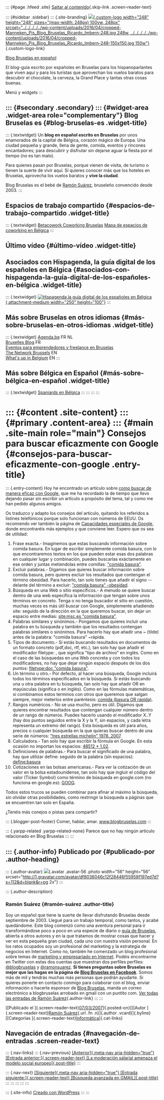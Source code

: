 ::: {#page .hfeed .site}
[Saltar al contenido](../../../../../index.html?p=59#content){.skip-link
.screen-reader-text}

::: {#sidebar .sidebar}
::: {.site-branding}
[![](../../../../../wp-content/uploads/2016/04/cropped-Manneken_Pis_Blog_Bruselas_Ricardo_Imbern-248.jpg){.custom-logo
width="248" height="248" sizes="(max-width: 248px) 100vw, 248px"
srcset="../../../../../wp-content/uploads/2016/04/cropped-Manneken_Pis_Blog_Bruselas_Ricardo_Imbern-248.jpg 248w, ../../../../../wp-content/uploads/2016/04/cropped-Manneken_Pis_Blog_Bruselas_Ricardo_Imbern-248-150x150.jpg 150w"}](../../../../../index.html){.custom-logo-link}

[Blog Bruselas en español](../../../../../index.html)

El blog-guía escrito por españoles en Bruselas para los hispanoparlantes
que viven aquí y para los turistas que aprovechan los vuelos baratos
para descubrir el chocolate, la cerveza, la Grand Place y tantas otras
cosas buenas.

Menú y widgets
:::

::: {#secondary .secondary}
::: {#widget-area .widget-area role="complementary"}
Blog Bruselas es {#blog-bruselas-es .widget-title}
----------------

::: {.textwidget}
Un **blog en español escrito en Bruselas** por unos enamorados de la
capital de Bélgica, corazón mágico de Europa. Una ciudad pequeña y
grande, llena de gente, comida, eventos y rincones encantadores; para
descubrir y disfrutar sin dejarse aguar la fiesta por el tiempo (no es
tan malo).

Para quienes pasan por Bruselas, porque vienen de visita, de turismo o
tienen la suerte de vivir aquí. Sí quieres conocer más que los hoteles
en Bruselas, aprovecha los vuelos baratos y **vive la ciudad**.

Blog Bruselas es el bebé de [Ramón Suárez](http://www.ramonsuarez.com),
bruseleño convencido desde 2003.
:::

Espacios de trabajo compartido {#espacios-de-trabajo-compartido .widget-title}
------------------------------

::: {.textwidget}
[Betacowork Coworking Bruselas](http://www.betacowork.com) [Mapa de
espacios de coworking en Bélgica](http://coworkingbelgium.com)
:::

Último vídeo {#último-vídeo .widget-title}
------------

Asociados con Hispagenda, la guía digital de los españoles en Bélgica {#asociados-con-hispagenda-la-guía-digital-de-los-españoles-en-bélgica .widget-title}
---------------------------------------------------------------------

::: {.textwidget}
[![Hispagenda,la guía digital de los españoles en
Bélgica](../../../../../wp-content/uploads/2010/04/Hispagenda-250px.gif "Hispagenda, la guía digital de los españoles en Bélgica"){.attachment-medium
width="250" height="100"}](http://www.hispagenda.com)
:::

Más sobre Bruselas en otros idiomas {#más-sobre-bruselas-en-otros-idiomas .widget-title}
-----------------------------------

::: {.textwidget}
[Agenda.be](http://www.agenda.be) FR NL\
[Bruxelles Blog](http://www.bxlblog.be/) FR\
[Eventos para emprendedores y freelance en
Bruselas](http://www.betacowork.com/events/)\
[The Network
Brussels](http://groups.yahoo.com/group/TheNetworkBrussels/) EN\
[What\'s up in Belgium](http://www.whatsupin.be/) EN
:::

Más sobre Bélgica en Español {#más-sobre-bélgica-en-español .widget-title}
----------------------------

::: {.textwidget}
[Spaniards en Bélgica](http://www.spaniards.es/paises/belgica)
:::
:::
:::
:::

::: {#content .site-content}
::: {#primary .content-area}
::: {#main .site-main role="main"}
Consejos para buscar eficazmente con Google {#consejos-para-buscar-eficazmente-con-google .entry-title}
===========================================

::: {.entry-content}
Hoy he encontrado un artículo sobre [como buscar de manera eficaz con
Google](http://www.smallbusinesshub.com/blog/tabid/6307/bid/1264/12-Quick-Tips-To-Search-Google-Like-An-Expert.aspx),
que me ha recordado la de tiempo que llevo dejando pasar sin escribir un
artículo a propósito del tema, tal y como me han pedido algunos amigos.

Os traduzco y adapto los consejos del artículo, quitando los referidos a
listines telefónicos porque solo funcionan con números de EEUU. Os
recomiendo ver también la página de [Capacidades especiales de
Google](http://www.google.es/intl/es/help/features.html), donde
encontraréis más ejemplos y que conviene leer. Espero que os sea de
utilidad:

1.  Frase exacta.- Imaginemos que estas buscando información sobre
    comida basura. En lugar de escribir simplemente comida basura, con
    lo que encontraremos textos en los que pueden estar esas dos
    palabras en cualquier lugar y combinación, puedes buscarlas
    exáctamente en ese orden y juntas metiendolas entre comillas:
    ["comida
    basura"](http://www.google.es/search?hl=es&q=%22comida+basura%22&meta=).
2.  Excluir palabras.- Digamos que quieres buscar información sobre
    comida basura, pero quieres excluir los resultados que contengan el
    término obesidad. Para hacerlo, tan solo tienes que añadir el signo
    -- delante del término a excluir: ["comida basura"
    -obesidad](http://www.google.es/search?hl=es&q=%22comida+basura%22+-obesidad&btnG=B%C3%BAsqueda&meta=).
3.  Búsqueda en una Web o sitio específicos.- A menudo se quiere buscar
    dentro de una web específica la información que tengan sobre unos
    términos en concreto. Tenga o no tenga buscador el sitio en
    cuestión, muchas veces es más útil buscar con Google, simplemente
    añadiendo site: seguido de la dirección en la que queremos buscar,
    sin dejar un espacio entre medias: [site:msc.es "comida
    basura"](http://www.google.es/search?hl=es&q=site%3Amsc.es+%22comida+basura%22&meta=).
4.  Palabras similares y sinónimos.- Pongamos que quieres incluir una
    palabra en tu búsqueda y también que los resultados contengan
    palabras similares o sinónimos. Para hacerlo hay que añadir una \~
    (tilde) antes de la palabra: "comida basura" \~rápida.
5.  Tipos de documento.- Sí estás buscando resultados en documentos de
    un formato concreto (pdf,doc, rtf, etc.), tan solo hay que añadir el
    modificador filetype: , que significa "tipo de archivo" en inglés.
    Como en el caso de las búsquedas en una Web concreta y con todos los
    modificadores, no hay que dejar ningún espacio después de los dos
    puntos: [filetype:doc "comida
    basura"](http://www.google.es/search?hl=es&q=filetype%3Adoc+%22comida+basura%22&btnG=B%C3%BAsqueda&meta=cr%3DcountryES).
6.  Un término u otro.- Por defecto, al hacer una búsqueda, Google
    incluirá todos los términos especificados en la búsqueda. Si estás
    buscando una u otra palabra en tu búsqueda, tan solo hay que añadir
    OR en mayúsculas (significa o en inglés). Como en las fórmulas
    matemáticas, si combinamos estos terminos con otros que queremos que
    salgan siempre, mejor meterlos entre paréntesis: [comida (basura OR
    rapida)](http://www.google.es/search?hl=es&q=comida+%28basura+OR+rapida%29&btnG=B%C3%BAsqueda&meta=cr%3DcountryES).
7.  Rangos numéricos.- No se usa mucho, pero es útil. Digamos que
    quieres encontrar resultados que contengan cualquier número dentro
    de un rango de números. Puedes hacerlo usando el modificador X..Y
    (hay dos puntos seguidos entre la X y la Y, sin espacios, y cada
    letra representa un extremo del rango). Esta búsqueda es útil para
    años, precios o cualquier búsqueda en la que quieras buscar dentro
    de una serie de números: ["tres estrellas michelin"
    1978..2007](http://www.google.es/search?hl=es&q=%22tres+estrellas+michelin%22+1978..2007&meta=cr%3DcountryES).
8.  Calculadora.- Tan solo hay que escribir la fórmula en Google. En
    esta ocasión no importan los espacios: [48512 \*
    1.02](http://www.google.es/search?hl=es&q=48512*1.02&btnG=B%C3%BAsqueda&meta=).
9.  Definiciones de palabras.- Para buscar el significado de una
    palabra, hay que utilizar define: seguido de la palabra (sin
    espacios):
    [define:basura](http://www.google.es/search?hl=es&q=define%3Abasura&btnG=B%C3%BAsqueda&meta=)
10. Cotizaciones en las bolsas americanas.- Para ver la cotización de un
    valor en la bolsa estadounidense, tan solo hay que ingluir el código
    del valor (Ticker Symbol) como término de búsqueda en google.com (no
    funciona en google.es):
    [GOOG](http://www.google.com/search?hl=en&q=GOOG&btnG=Google+Search).

Todos estos trucos se pueden combinar para afinar al máximo la búsqueda,
sin olvidar otras posibilidades, como restringir la búsqueda a páginas
que se encuentren tan solo en España.

¿Tenéis más conejos o pistas para compartir?

::: {.blogger-post-footer}
Comer, hablar, amar. www.blogbruselas.com
:::

::: {.yarpp-related .yarpp-related-none}
Parece que no hay ningún artículo relacionado en Blog Bruselas
:::
:::

::: {.author-info}
Publicado por {#publicado-por .author-heading}
-------------

::: {.author-avatar}
![](http://1.gravatar.com/avatar/df8036046c12f28446f55958f197ed7d?s=56&d=blank&r=pg){.avatar
.avatar-56 .photo width="56" height="56"
srcset="http://1.gravatar.com/avatar/df8036046c12f28446f55958f197ed7d?s=112&d=blank&r=pg 2x"}
:::

::: {.author-description}
### Ramón Suárez {#ramón-suárez .author-title}

Soy un español que tiene la suerte de llevar disfrutando Bruselas desde
septiembre de 2003. Llegué para un trabajo temporal, como tantos, y
acabé quedándome. Este blog comenzó como una aventura personal para ir
transformándose poco a poco en una especie de diario o [guía de
Bruselas](../../../../../index.html), abierta a otros autores y en la
que tratamos de mostrar cosas que hacer y ver en esta pequeña gran
ciudad, cada uno con nuestra visión personal. En los ratos ocupados soy
un profesional del marketing y la estrategia de negocios en Internet.
Como no, también he comenzado un blog profesional sobre temas de
[marketing y empresariado en Internet](http://ramonsuarez.com). Podéis
encontrarme en Twitter con estas dos cuentas que muestran dos perfiles
perfiles: [\@blogbruselas](http://twitter.com/blogbruselas) y
[\@ramonsuarez](http://twitter.com/ramonsuarez). **Sí tienes preguntas
sobre Bruselas es mejor que las hagas en la página de [Blog Bruselas en
Facebook](http://www.facebook.com/blogbruselas)**. Somos más de mil y
tendrás muchas más personas que podrán ayudarte. Si quieres ponerte en
contacto conmigo para colaborar con el blog, enviar información o
hacerte esponsor de [Blog Bruselas](../../../../../index.html), manda un
correo electrónico a blogbruselas arrobado en gmail con un puntito com.
[Ver todas las entradas de Ramón
Suárez](../../../../2010/04/30/index.html?author=2){.author-link}
:::
:::

[[Publicado el
]{.screen-reader-text}[07/03/2007](../../../../../index.html?p=59)]{.posted-on}[[[Autor
]{.screen-reader-text}[Ramón
Suárez](../../../../2010/04/30/index.html?author=2){.url .fn
.n}]{.author .vcard}]{.byline}[[Categorías
]{.screen-reader-text}[Informática](../../../../category/informatica/index.html)]{.cat-links}

Navegación de entradas {#navegación-de-entradas .screen-reader-text}
----------------------

::: {.nav-links}
::: {.nav-previous}
[[Anterior]{.meta-nav aria-hidden="true"} [Entrada
anterior:]{.screen-reader-text} [La moderación salarial amenaza el
modelo social europeo]{.post-title}](../../../../../index.html?p=58)
:::

::: {.nav-next}
[[Siguiente]{.meta-nav aria-hidden="true"} [Entrada
siguiente:]{.screen-reader-text} [Búsqueda avanzada en
GMAIL]{.post-title}](../../../../../index.html?p=60)
:::
:::
:::
:::
:::

::: {.site-info}
[Creado con WordPress](https://es.wordpress.org/)
:::
:::
